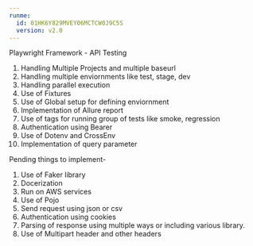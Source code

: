 ```yaml
---
runme:
  id: 01HK6Y829MVEY06MCTCW0J9C5S
  version: v2.0
---
```


Playwright Framework - API Testing
1. Handling Multiple Projects and multiple baseurl
2. Handling multiple enviornments like test, stage, dev
3. Handling parallel execution
4. Use of Fixtures
5. Use of Global setup for defining enviornment
6. Implementation of Allure report
7. Use of tags for running group of tests like smoke, regression
8. Authentication using Bearer
9. Use of Dotenv and CrossEnv
10. Implementation of query parameter

Pending things to implement- 
1. Use of Faker library
2. Docerization
3. Run on AWS services
4. Use of Pojo
5. Send request using json or csv
6. Authentication using cookies
7. Parsing of response using multiple ways or including various library.
8. Use of Multipart header and other headers
